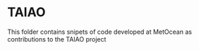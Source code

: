 # TAIAO

This folder contains snipets of code developed at MetOcean as contributions to the TAIAO project

